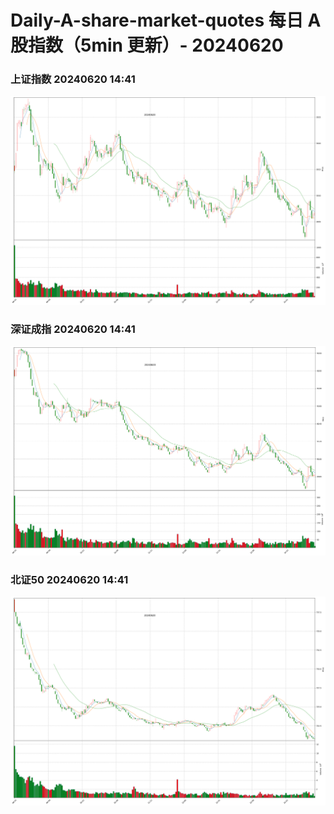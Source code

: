 
# Daily-A-share-market-quotes 每日 A 股指数（5min 更新）- 20240620

### 上证指数 20240620 14:41
![](./fig/2024/6/20240620-sh000001.png)

### 深证成指 20240620 14:41
![](./fig/2024/6/20240620-sz399001.png)

### 北证50 20240620 14:41
![](./fig/2024/6/20240620-bj899050.png)
